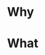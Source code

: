 # Why
<!-- Enter a clean description why we need this changeset -->


# What
<!-- Eneter a clean description what you have changed and what the affects are -->
